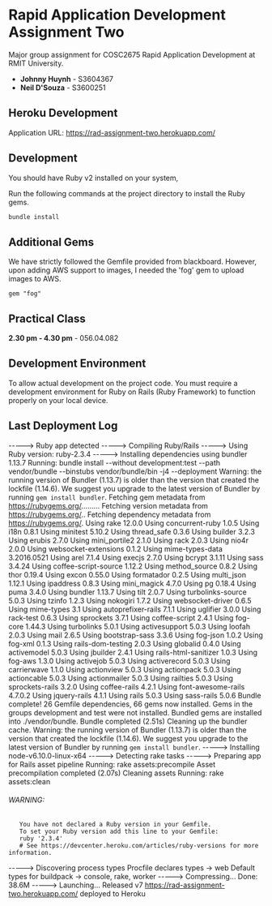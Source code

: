 # Rapid Application Development Assignment Two

Major group assignment for COSC2675 Rapid Application Development at RMIT University.

* **Johnny Huynh** - S3604367
* **Neil D'Souza** - S3600251

## Heroku Development

Application URL: https://rad-assignment-two.herokuapp.com/

## Development

You should have Ruby v2 installed on your system,

Run the following commands at the project directory to install the Ruby gems.

```bash
bundle install
```

## Additional Gems

We have strictly followed the Gemfile provided from blackboard. However, upon adding AWS support to images, I needed the 'fog' gem to upload images to AWS.

`gem "fog"`

## Practical Class

**2.30 pm - 4.30 pm** - 056.04.082

## Development Environment

To allow actual development on the project code. You must require a development environment for Ruby on Rails (Ruby Framework) to function properly on your local device.

## Last Deployment Log

-----> Ruby app detected
-----> Compiling Ruby/Rails
-----> Using Ruby version: ruby-2.3.4
-----> Installing dependencies using bundler 1.13.7
       Running: bundle install --without development:test --path vendor/bundle --binstubs vendor/bundle/bin -j4 --deployment
       Warning: the running version of Bundler (1.13.7) is older than the version that created the lockfile (1.14.6). We suggest you upgrade to the latest version of Bundler by running `gem install bundler`.
       Fetching gem metadata from https://rubygems.org/.........
       Fetching version metadata from https://rubygems.org/..
       Fetching dependency metadata from https://rubygems.org/.
       Using rake 12.0.0
       Using concurrent-ruby 1.0.5
       Using i18n 0.8.1
       Using minitest 5.10.2
       Using thread_safe 0.3.6
       Using builder 3.2.3
       Using erubis 2.7.0
       Using mini_portile2 2.1.0
       Using rack 2.0.3
       Using nio4r 2.0.0
       Using websocket-extensions 0.1.2
       Using mime-types-data 3.2016.0521
       Using arel 7.1.4
       Using execjs 2.7.0
       Using bcrypt 3.1.11
       Using sass 3.4.24
       Using coffee-script-source 1.12.2
       Using method_source 0.8.2
       Using thor 0.19.4
       Using excon 0.55.0
       Using formatador 0.2.5
       Using multi_json 1.12.1
       Using ipaddress 0.8.3
       Using mini_magick 4.7.0
       Using pg 0.18.4
       Using puma 3.4.0
       Using bundler 1.13.7
       Using tilt 2.0.7
       Using turbolinks-source 5.0.3
       Using tzinfo 1.2.3
       Using nokogiri 1.7.2
       Using websocket-driver 0.6.5
       Using mime-types 3.1
       Using autoprefixer-rails 7.1.1
       Using uglifier 3.0.0
       Using rack-test 0.6.3
       Using sprockets 3.7.1
       Using coffee-script 2.4.1
       Using fog-core 1.44.3
       Using turbolinks 5.0.1
       Using activesupport 5.0.3
       Using loofah 2.0.3
       Using mail 2.6.5
       Using bootstrap-sass 3.3.6
       Using fog-json 1.0.2
       Using fog-xml 0.1.3
       Using rails-dom-testing 2.0.3
       Using globalid 0.4.0
       Using activemodel 5.0.3
       Using jbuilder 2.4.1
       Using rails-html-sanitizer 1.0.3
       Using fog-aws 1.3.0
       Using activejob 5.0.3
       Using activerecord 5.0.3
       Using carrierwave 1.1.0
       Using actionview 5.0.3
       Using actionpack 5.0.3
       Using actioncable 5.0.3
       Using actionmailer 5.0.3
       Using railties 5.0.3
       Using sprockets-rails 3.2.0
       Using coffee-rails 4.2.1
       Using font-awesome-rails 4.7.0.2
       Using jquery-rails 4.1.1
       Using rails 5.0.3
       Using sass-rails 5.0.6
       Bundle complete! 26 Gemfile dependencies, 66 gems now installed.
       Gems in the groups development and test were not installed.
       Bundled gems are installed into ./vendor/bundle.
       Bundle completed (2.51s)
       Cleaning up the bundler cache.
       Warning: the running version of Bundler (1.13.7) is older than the version that created the lockfile (1.14.6). We suggest you upgrade to the latest version of Bundler by running `gem install bundler`.
-----> Installing node-v6.10.0-linux-x64
-----> Detecting rake tasks
-----> Preparing app for Rails asset pipeline
       Running: rake assets:precompile
       Asset precompilation completed (2.07s)
       Cleaning assets
       Running: rake assets:clean
###### WARNING:
       You have not declared a Ruby version in your Gemfile.
       To set your Ruby version add this line to your Gemfile:
       ruby '2.3.4'
       # See https://devcenter.heroku.com/articles/ruby-versions for more information.
-----> Discovering process types
       Procfile declares types     -> web
       Default types for buildpack -> console, rake, worker
-----> Compressing...
       Done: 38.6M
-----> Launching...
       Released v7
       https://rad-assignment-two.herokuapp.com/ deployed to Heroku